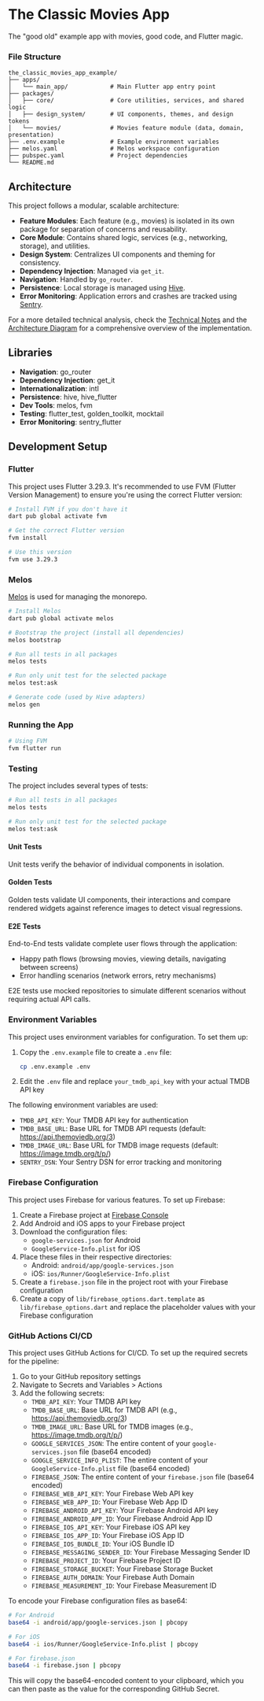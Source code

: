 # The Classic Movies App

The "good old" example app with movies, good code, and Flutter magic.

### File Structure

```
the_classic_movies_app_example/
├── apps/
│   └── main_app/            # Main Flutter app entry point
├── packages/
│   ├── core/                # Core utilities, services, and shared logic
│   ├── design_system/       # UI components, themes, and design tokens
│   └── movies/              # Movies feature module (data, domain, presentation)
├── .env.example             # Example environment variables
├── melos.yaml               # Melos workspace configuration
├── pubspec.yaml             # Project dependencies
└── README.md
```

## Architecture

This project follows a modular, scalable architecture:

- **Feature Modules**: Each feature (e.g., movies) is isolated in its own package for separation of concerns and reusability.
- **Core Module**: Contains shared logic, services (e.g., networking, storage), and utilities.
- **Design System**: Centralizes UI components and theming for consistency.
- **Dependency Injection**: Managed via `get_it`.
- **Navigation**: Handled by `go_router`.
- **Persistence**: Local storage is managed using [Hive](https://docs.hivedb.dev/).
- **Error Monitoring**: Application errors and crashes are tracked using [Sentry](https://sentry.io).

For a more detailed technical analysis, check the [Technical Notes](docs/Technical_Notes.md) and the [Architecture Diagram](docs/diagram.png) for a comprehensive overview of the implementation.

## Libraries

- **Navigation**: go_router
- **Dependency Injection**: get_it
- **Internationalization**: intl
- **Persistence**: hive, hive_flutter
- **Dev Tools**: melos, fvm
- **Testing**: flutter_test, golden_toolkit, mocktail
- **Error Monitoring**: sentry_flutter

## Development Setup

### Flutter

This project uses Flutter 3.29.3. It's recommended to use FVM (Flutter Version Management) to ensure you're using the correct Flutter version:

```bash
# Install FVM if you don't have it
dart pub global activate fvm

# Get the correct Flutter version
fvm install

# Use this version
fvm use 3.29.3
```

### Melos

[Melos](https://melos.invertase.dev/) is used for managing the monorepo.

```bash
# Install Melos
dart pub global activate melos

# Bootstrap the project (install all dependencies)
melos bootstrap

# Run all tests in all packages
melos tests

# Run only unit test for the selected package
melos test:ask

# Generate code (used by Hive adapters)
melos gen
```

### Running the App

```bash
# Using FVM
fvm flutter run
```

### Testing

The project includes several types of tests:

```bash
# Run all tests in all packages
melos tests

# Run only unit test for the selected package
melos test:ask
```

#### Unit Tests
Unit tests verify the behavior of individual components in isolation.

#### Golden Tests
Golden tests validate UI components, their interactions and compare rendered widgets against reference images to detect visual regressions.

#### E2E Tests
End-to-End tests validate complete user flows through the application:
- Happy path flows (browsing movies, viewing details, navigating between screens)
- Error handling scenarios (network errors, retry mechanisms)

E2E tests use mocked repositories to simulate different scenarios without requiring actual API calls.

### Environment Variables

This project uses environment variables for configuration. To set them up:

1. Copy the `.env.example` file to create a `.env` file:
   ```bash
   cp .env.example .env
   ```
2. Edit the `.env` file and replace `your_tmdb_api_key` with your actual TMDB API key

The following environment variables are used:
- `TMDB_API_KEY`: Your TMDB API key for authentication
- `TMDB_BASE_URL`: Base URL for TMDB API requests (default: https://api.themoviedb.org/3)
- `TMDB_IMAGE_URL`: Base URL for TMDB image requests (default: https://image.tmdb.org/t/p/)
- `SENTRY_DSN`: Your Sentry DSN for error tracking and monitoring

### Firebase Configuration

This project uses Firebase for various features. To set up Firebase:

1. Create a Firebase project at [Firebase Console](https://console.firebase.google.com/)
2. Add Android and iOS apps to your Firebase project
3. Download the configuration files:
   - `google-services.json` for Android
   - `GoogleService-Info.plist` for iOS
4. Place these files in their respective directories:
   - Android: `android/app/google-services.json`
   - iOS: `ios/Runner/GoogleService-Info.plist`
5. Create a `firebase.json` file in the project root with your Firebase configuration
6. Create a copy of `lib/firebase_options.dart.template` as `lib/firebase_options.dart` and replace the placeholder values with your Firebase configuration

### GitHub Actions CI/CD

This project uses GitHub Actions for CI/CD. To set up the required secrets for the pipeline:

1. Go to your GitHub repository settings
2. Navigate to Secrets and Variables > Actions
3. Add the following secrets:
   - `TMDB_API_KEY`: Your TMDB API key
   - `TMDB_BASE_URL`: Base URL for TMDB API (e.g., https://api.themoviedb.org/3)
   - `TMDB_IMAGE_URL`: Base URL for TMDB images (e.g., https://image.tmdb.org/t/p/)
   - `GOOGLE_SERVICES_JSON`: The entire content of your `google-services.json` file (base64 encoded)
   - `GOOGLE_SERVICE_INFO_PLIST`: The entire content of your `GoogleService-Info.plist` file (base64 encoded)
   - `FIREBASE_JSON`: The entire content of your `firebase.json` file (base64 encoded)
   - `FIREBASE_WEB_API_KEY`: Your Firebase Web API key
   - `FIREBASE_WEB_APP_ID`: Your Firebase Web App ID
   - `FIREBASE_ANDROID_API_KEY`: Your Firebase Android API key
   - `FIREBASE_ANDROID_APP_ID`: Your Firebase Android App ID
   - `FIREBASE_IOS_API_KEY`: Your Firebase iOS API key
   - `FIREBASE_IOS_APP_ID`: Your Firebase iOS App ID
   - `FIREBASE_IOS_BUNDLE_ID`: Your iOS Bundle ID
   - `FIREBASE_MESSAGING_SENDER_ID`: Your Firebase Messaging Sender ID
   - `FIREBASE_PROJECT_ID`: Your Firebase Project ID
   - `FIREBASE_STORAGE_BUCKET`: Your Firebase Storage Bucket
   - `FIREBASE_AUTH_DOMAIN`: Your Firebase Auth Domain
   - `FIREBASE_MEASUREMENT_ID`: Your Firebase Measurement ID

To encode your Firebase configuration files as base64:

```bash
# For Android
base64 -i android/app/google-services.json | pbcopy

# For iOS
base64 -i ios/Runner/GoogleService-Info.plist | pbcopy

# For firebase.json
base64 -i firebase.json | pbcopy
```

This will copy the base64-encoded content to your clipboard, which you can then paste as the value for the corresponding GitHub Secret.